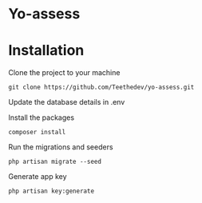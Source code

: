 Yo-assess
=======================

Installation
============
Clone the project to your machine

    git clone https://github.com/Teethedev/yo-assess.git

Update the database details in .env

Install the packages

    composer install


Run the migrations and seeders

    php artisan migrate --seed
  
 Generate app key
 
    php artisan key:generate

